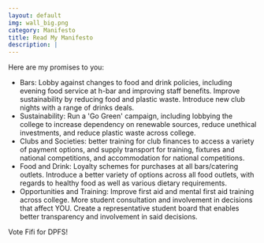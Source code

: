 ```yaml
---
layout: default
img: wall_big.png
category: Manifesto
title: Read My Manifesto
description: |
---
```

Here are my promises to you:

- Bars: Lobby against changes to food and drink policies, including evening food service at h-bar and improving staff benefits. Improve sustainability by reducing food and plastic waste. Introduce new club nights with a range of drinks deals.
- Sustainability: Run a 'Go Green' campaign, including lobbying the college to increase dependency on renewable sources, reduce unethical investments, and reduce plastic waste across college.
- Clubs and Societies: better training for club finances to access a variety of payment options, and supply transport for training, fixtures and national competitions, and accommodation for national competitions.
- Food and Drink: Loyalty schemes for purchases at all bars/catering outlets. Introduce a better variety of options across all food outlets, with regards to healthy food as well as various dietary requirements.
- Opportunities and Training: Improve first aid and mental first aid training across college. More student consultation and involvement in decisions that affect YOU. Create a representative student board that enables better transparency and involvement in said decisions.

Vote Fifi for DPFS!
